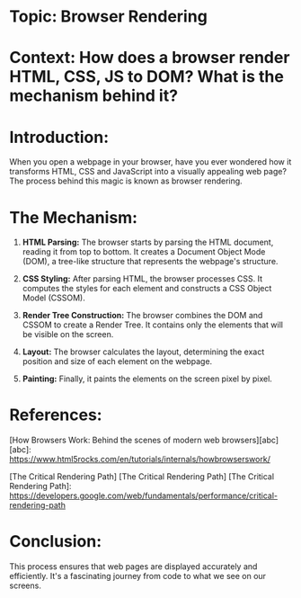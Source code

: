 # Topic: Browser Rendering
# Context: How does a browser render HTML, CSS, JS to DOM? What is the mechanism behind it?



# Introduction:

When you open a webpage in your browser, have you ever wondered how it transforms HTML, CSS and JavaScript into a visually appealing web page? The process behind this magic is known as browser rendering.


# The Mechanism:

1. **HTML Parsing:** The browser starts by parsing the HTML document, reading it from top to bottom. It creates a Document Object Mode (DOM), a tree-like structure that represents the webpage's structure.

2. **CSS Styling:** After parsing HTML, the browser processes CSS. It computes the styles for each element and constructs a CSS Object Model (CSSOM).

3. **Render Tree Construction:** The browser combines the DOM and CSSOM to create a Render Tree. It contains only the elements that will be visible on the screen.

4. **Layout:** The browser calculates the layout, determining the exact position and size of each element on the webpage.

5. **Painting:** Finally, it paints the elements on the screen pixel by pixel.
   

# References:

[How Browsers Work: Behind the scenes of modern web browsers][abc]
[abc]: https://www.html5rocks.com/en/tutorials/internals/howbrowserswork/

[The Critical Rendering Path] [The Critical Rendering Path]
[The Critical Rendering Path]: https://developers.google.com/web/fundamentals/performance/critical-rendering-path


# Conclusion:
This process ensures that web pages are displayed accurately and efficiently. It's a fascinating journey from code to what we see on our screens.
